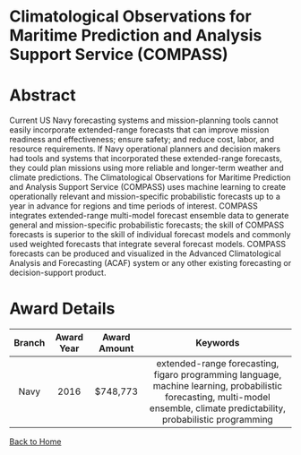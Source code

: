
Climatological Observations for Maritime Prediction and Analysis Support Service (COMPASS)
==========================================================================================

# Abstract


Current US Navy forecasting systems and mission-planning tools cannot easily incorporate extended-range forecasts that can improve mission readiness and effectiveness; ensure safety; and reduce cost, labor, and resource requirements. If Navy operational planners and decision makers had tools and systems that incorporated these extended-range forecasts, they could plan missions using more reliable and longer-term weather and climate predictions. The Climatological Observations for Maritime Prediction and Analysis Support Service (COMPASS) uses machine learning to create operationally relevant and mission-specific probabilistic forecasts up to a year in advance for regions and time periods of interest. COMPASS integrates extended-range multi-model forecast ensemble data to generate general and mission-specific probabilistic forecasts; the skill of COMPASS forecasts is superior to the skill of individual forecast models and commonly used weighted forecasts that integrate several forecast models. COMPASS forecasts can be produced and visualized in the Advanced Climatological Analysis and Forecasting (ACAF) system or any other existing forecasting or decision-support product.  

# Award Details

|Branch|Award Year|Award Amount|Keywords|
| :---: | :---: | :---: | :---: |
|Navy|2016|$748,773|extended-range forecasting, figaro programming language, machine learning, probabilistic forecasting, multi-model ensemble, climate predictability, probabilistic programming|
  
  


[Back to Home](https://github.com/chrischow/dod_sbir_awards#1909)